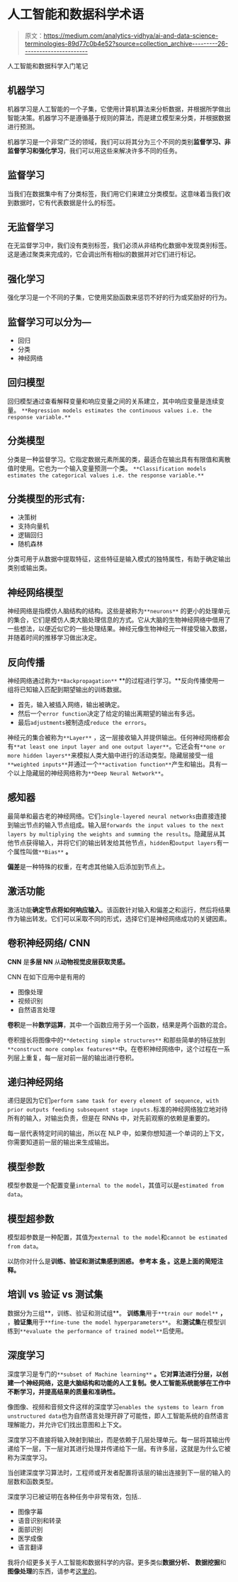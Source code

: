 # 人工智能和数据科学术语

> 原文：<https://medium.com/analytics-vidhya/ai-and-data-science-terminologies-89d77c0b4e52?source=collection_archive---------26----------------------->

人工智能和数据科学入门笔记

## **机器学习**

机器学习是人工智能的一个子集，它使用计算机算法来分析数据，并根据所学做出智能决策。机器学习不是遵循基于规则的算法，而是建立模型来分类，并根据数据进行预测。

机器学习是一个非常广泛的领域，我们可以将其分为三个不同的类别**监督学习、非监督学习和强化学习**，我们可以用这些来解决许多不同的任务。

## 监督学习

当我们在数据集中有了分类标签，我们用它们来建立分类模型。这意味着当我们收到数据时，它有代表数据是什么的标签。

## **无监督学习**

在无监督学习中，我们没有类别标签，我们必须从非结构化数据中发现类别标签。这是通过聚类来完成的，它会调出所有相似的数据并对它们进行标记。

## **强化学习**

强化学习是一个不同的子集，它使用奖励函数来惩罚不好的行为或奖励好的行为。

## **监督学习**可以分为—

*   回归
*   分类
*   神经网络

## **回归模型**

回归模型通过查看解释变量和响应变量之间的关系建立，其中响应变量是连续变量。
`**Regression models estimates the continuous values i.e. the response variable.**`

## 分类模型

分类是一种监督学习。它指定数据元素所属的类，最适合在输出具有有限值和离散值时使用。它也为一个输入变量预测一个类。
`**Classification models estimates the categorical values i.e. the response variable.**`

## **分类模型的形式有:**

*   决策树
*   支持向量机
*   逻辑回归
*   随机森林

分类可用于从数据中提取特征，这些特征是输入模式的独特属性，有助于确定输出类别或输出类。

## **神经网络模型**

神经网络是指模仿人脑结构的结构。这些是被称为`**neurons**` 的更小的处理单元的集合，它们是模仿人类大脑处理信息的方式。它从大脑的生物神经网络中借用了一些想法，以便近似它的一些处理结果。神经元像生物神经元一样接受输入数据，并随着时间的推移学习做出决定。

## **反向传播**

神经网络通过称为`**Backpropagation**` **的过程进行学习。**反向传播使用一组将已知输入匹配到期望输出的训练数据。

*   首先，输入被插入网络，输出被确定。
*   然后一个`error function`决定了给定的输出离期望的输出有多远。
*   最后`adjustments`被制造成`reduce the errors`。

神经元的集合被称为`**Layer**` ，这一层接收输入并提供输出。任何神经网络都会有`**at least one input layer and one output layer**`。它还会有`**one or more hidden layers**`来模拟人类大脑中进行的活动类型。隐藏层接受一组`**weighted inputs**`并通过一个`**activation function**`产生和输出。具有一个以上隐藏层的神经网络称为`**Deep Neural Network**`。

## 感知器

最简单和最古老的神经网络。它们`single-layered neural networks`由直接连接到输出节点的输入节点组成。输入层`forwards the input values to the next layers by multiplying the weights and summing the results`。隐藏层从其他节点获得输入，并将它们的输出转发给其他节点，`hidden`和`output layers`有一个属性叫做`**Bias**` **。**

**偏差**是一种特殊的权重，在考虑其他输入后添加到节点上。

## 激活功能

激活功能**确定节点将如何响应输入**。该函数针对输入和偏差之和运行，然后将结果作为输出转发。它们可以采取不同的形式，选择它们是神经网络成功的关键因素。

## 卷积神经网络/ CNN

**CNN** 是**多层 NN** 从**动物视觉皮层获取灵感。**

CNN 在如下应用中是有用的

*   图像处理
*   视频识别
*   自然语言处理

**卷积**是一种**数学运算**，其中一个函数应用于另一个函数，结果是两个函数的混合。

卷积擅长将图像中的`**detecting simple structures**` 和那些简单的特征放到`**construct more complex features**`中。在卷积神经网络中，这个过程在一系列层上重复，每一层对前一层的输出进行卷积。

## 递归神经网络

递归是因为它们`perform same task for every element of sequence, with prior outputs feeding subsequent stage inputs.`标准的神经网络独立地对待所有的输入，对输出负责，但是在 RNNs 中，对先前观察的依赖是重要的。

每一层代表特定时间的输出，所以在 NLP 中，如果你想知道一个单词的上下文，你需要知道前一层的输出来生成输出。

## 模型参数

模型参数是一个配置变量`internal to the model`，其值可以是`estimated from data`。

## 模型超参数

模型超参数是一种配置，其值为`external to the model`和`cannot be estimated from data`。

以防你对什么是**训练、验证和测试集感到困惑。
参考本** [**条**](https://towardsdatascience.com/train-validation-and-test-sets-72cb40cba9e7) **。这是上面的简短注释。**

## **培训** vs **验证 vs 测试集**

数据分为三组**，训练、验证和测试组**。
**训练集**用于`**train our model**` **，** ，**验证集**用于`**fine-tune the model hyperparameters**`。
和**测试集**在模型训练到`**evaluate the performance of trained model**`后使用。

## 深度学习

深度学习是专门的`**subset of Machine learning**` **。它对算法进行分层，以创建一个神经网络，这是大脑结构和功能的人工复制。使人工智能系统能够在工作中不断学习，并提高结果的质量和准确性。**

像图像、视频和音频文件这样的深度学习`enables the systems to learn from unstructured data`也为自然语言处理开辟了可能性，即人工智能系统的自然语言理解能力，并允许它们找出意图和上下文。

深度学习不直接将输入映射到输出，而是依赖于几层处理单元。每一层将其输出传递给下一层，下一层对其进行处理并传递给下一层。有许多层，这就是为什么它被称为深度学习。

当创建深度学习算法时，工程师或开发者配置将该层的输出连接到下一层的输入的层数和函数类型。

深度学习已被证明在各种任务中非常有效，包括..

*   图像字幕
*   语音识别和转录
*   面部识别
*   医学成像
*   语言翻译

我将介绍更多关于人工智能和数据科学的内容。更多类似**数据分析、** **数据挖掘**和**图像处理**的东西，请参考[这里的](/@harshit120299/)。